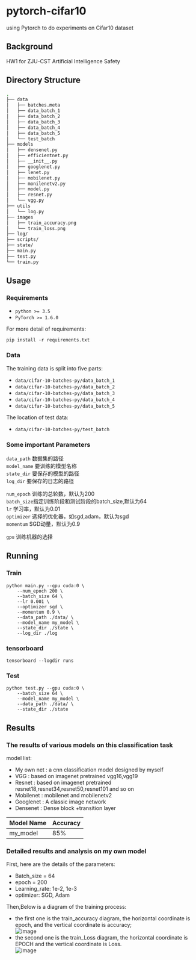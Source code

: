 # pytorch-cifar10
using Pytorch to do experiments on Cifar10 dataset
## Background
HW1 for ZJU-CST Artificial Intelligence Safety
## Directory Structure
```sh
.
├── data
│   ├── batches.meta
│   ├── data_batch_1
│   ├── data_batch_2
│   ├── data_batch_3
│   ├── data_batch_4
│   ├── data_batch_5
│   └── test_batch
├── models
│   ├── densenet.py
│   ├── efficientnet.py
│   ├── __init__.py
│   ├── googlenet.py
│   ├── lenet.py
│   ├── mobilenet.py
│   ├── monilenetv2.py
│   ├── model.py
│   ├── resnet.py
│   └── vgg.py
├── utils
│   └── log.py
├── images
│   ├── train_accuracy.png
│   └── train_loss.png
├── log/
├── scripts/
├── state/
├── main.py
├── test.py
└── train.py
```

## Usage
### Requirements
* ``` python >= 3.5 ```
* ``` PyTorch >= 1.6.0 ``` <br>

For more detail of requirements: <br>
``` 
pip install -r requirements.txt 
```
### Data
The training data is split into five parts:
* ``` data/cifar-10-batches-py/data_batch_1 ```
* ``` data/cifar-10-batches-py/data_batch_2 ```
* ``` data/cifar-10-batches-py/data_batch_3 ```
* ``` data/cifar-10-batches-py/data_batch_4 ```
* ``` data/cifar-10-batches-py/data_batch_5 ``` <br>

The location of test data:
* ``` data/cifar-10-batches-py/test_batch ```
### Some important Parameters
```data_path``` 数据集的路径 <br>
```model_name``` 要训练的模型名称 <br>
```state_dir``` 要保存的模型的路径 <br>
```log_dir``` 要保存的日志的路径 <br>

```num_epoch``` 训练的总轮数，默认为200 <br>
```batch_size```指定训练阶段和测试阶段的batch_size,默认为64 <br>
```lr``` 学习率，默认为0.01 <br>
```optimizer``` 选择的优化器，如sgd,adam，默认为sgd <br>
```momentum``` SGD动量，默认为0.9 <br>

```gpu``` 训练机器的选择 <br>

## Running
### Train
```
python main.py --gpu cuda:0 \
    --num_epoch 200 \
    --batch_size 64 \
    --lr 0.001 \
    --optimizer sgd \
    --momentum 0.9 \
    --data_path ./data/ \
    --model_name my_model \
    --state_dir ./state \
    --log_dir ./log
```
### tensorboard
```
tensorboard --logdir runs
```
### Test
```
python test.py --gpu cuda:0 \
    --batch_size 64 \
    --model_name my_model \
    --data_path ./data/ \
    --state_dir ./state
```

## Results
### The results of various models on this classification task
model list:
* My own net : a cnn classification model designed by myself
* VGG : based on imagenet pretrained vgg16,vgg19
* Resnet : based on imagenet pretrained resnet18,resnet34,resnet50,resnet101 and so on
* Mobilenet : mobilenet and mobilenetv2
* Googlenet : A classic image network
* Densenet : Dense block +transition layer

| Model Name | Accuracy |
| ---------- | -------- |
|  my_model  |    85%   |
### Detailed results and analysis on my own model
First, here are the details of the parameters:
* Batch_size = 64
* epoch = 200
* Learning_rate: 1e-2, 1e-3
* optimizer: SGD, Adam <br>

Then,Below is a diagram of the training process: <br>
* the first one is the train_accuracy diagram, the horizontal coordinate is epoch, and the vertical coordinate is accuracy; <br>
![image](image/train_accuracy.png)
* the second one is the train_Loss diagram, the horizontal coordinate is EPOCH and the vertical coordinate is Loss. <br>
![image](image/train_loss.png)
